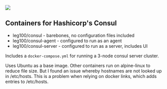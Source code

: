 [![](https://badge.imagelayers.io/leg100/consul:latest.svg)](https://imagelayers.io/?images=leg100/consul:latest 'Get your own badge on imagelayers.io')

## Containers for Hashicorp's Consul

* leg100/consul - barebones, no configuration files included
* leg100/consul-agent - configured to run as an agent
* leg100/consul-server - configured to run as a server, includes UI

Includes a `docker-compose.yml` for running a 3-node consul server cluster.

Uses Ubuntu as a base image. Other containers run on alpine-linux to reduce file size. But I found an issue whereby hostnames are not looked up in /etc/hosts. This is a problem when relying on docker links, which adds entries to /etc/hosts.
